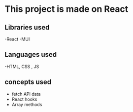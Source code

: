 # This project is made on React

## Libraries used
-React
-MUI

## Languages used 
-HTML, CSS , JS 

## concepts used 
- fetch API data
- React hooks
- Array methods

